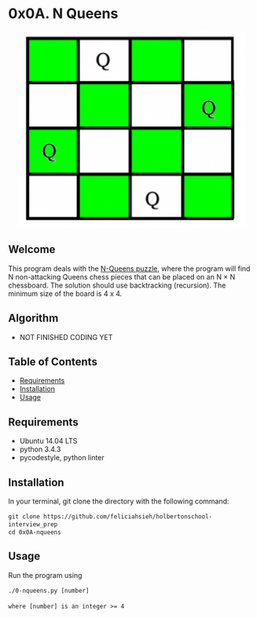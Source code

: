 # 0x0A. N Queens

<p align="center"><img src="nqueens.png" height="400px" /></p>

## Welcome
This program deals with the [N-Queens puzzle](https://en.wikipedia.org/wiki/Eight_queens_puzzle), where the program will find N non-attacking Queens chess pieces that can be placed on an N × N chessboard. The solution should use backtracking (recursion). The minimum size of the board is 4 x 4.

## Algorithm

* NOT FINISHED CODING YET

## Table of Contents
* [Requirements](#requirements)
* [Installation](#installation)
* [Usage](#usage)

## Requirements
* Ubuntu 14.04 LTS
* python 3.4.3
* pycodestyle, python linter

## Installation
In your terminal, git clone the directory with the following command:
```
git clone https://github.com/feliciahsieh/holbertonschool-interview_prep
cd 0x0A-nqueens
```

## Usage

Run the program using

```
./0-nqueens.py [number]

where [number] is an integer >= 4
```
